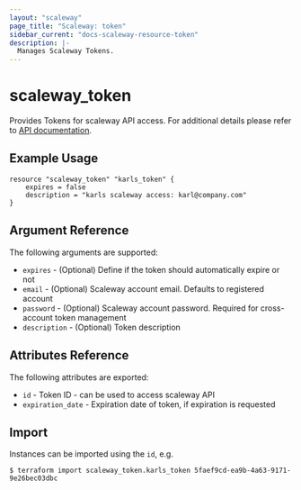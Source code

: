 ```yaml
---
layout: "scaleway"
page_title: "Scaleway: token"
sidebar_current: "docs-scaleway-resource-token"
description: |-
  Manages Scaleway Tokens.
---
```


# scaleway\_token

Provides Tokens for scaleway API access. For additional details please refer to [API documentation](https://developer.scaleway.com/#tokens-tokens-post).

## Example Usage

```hcl
resource "scaleway_token" "karls_token" {
    expires = false
    description = "karls scaleway access: karl@company.com"
}
```

## Argument Reference

The following arguments are supported:

* `expires` - (Optional) Define if the token should automatically expire or not
* `email` - (Optional) Scaleway account email. Defaults to registered account
* `password` - (Optional) Scaleway account password. Required for cross-account token management
* `description` - (Optional) Token description

## Attributes Reference

The following attributes are exported:

* `id` - Token ID - can be used to access scaleway API
* `expiration_date` - Expiration date of token, if expiration is requested

## Import

Instances can be imported using the `id`, e.g.

```
$ terraform import scaleway_token.karls_token 5faef9cd-ea9b-4a63-9171-9e26bec03dbc
```
